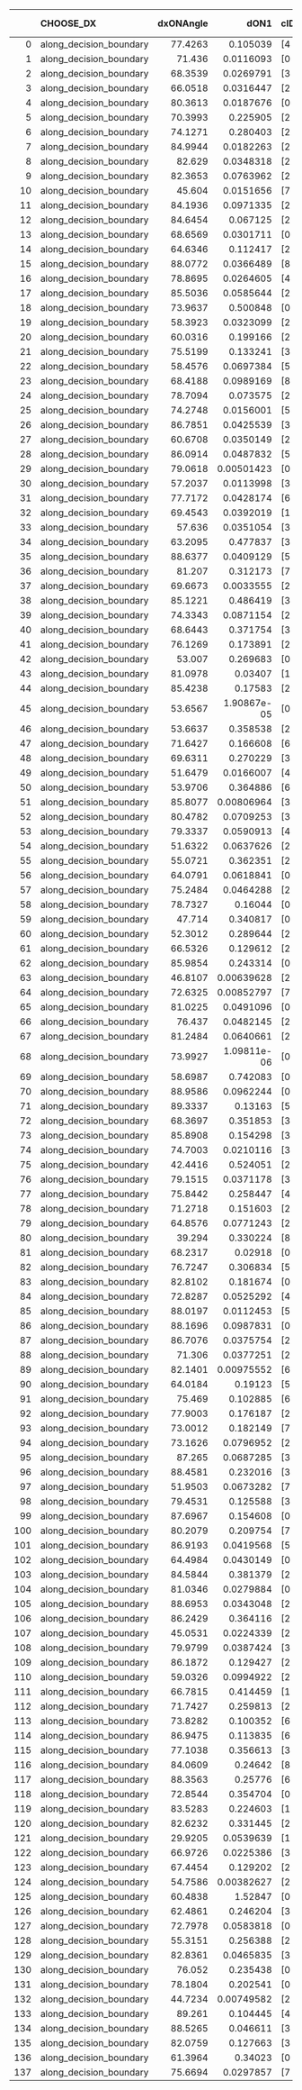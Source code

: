 |     | CHOOSE_DX               |   dxONAngle |        dON1 | cIDON1   |   dON_patch_1 |   nTON |         dON |   dxOFFAngle |       dOFF1 | cIDOFF1   |   dOFF_patch_1 |   nTOFF |        dOFF | SUCCESS   |   nExp |   dual_point_id |   subpoint_time_seconds |   total_execution_time |        logp |        dOFF/dON | Vote dOFF>dON   |
|----:|:------------------------|------------:|------------:|:---------|--------------:|-------:|------------:|-------------:|------------:|:----------|---------------:|--------:|------------:|:----------|-------:|----------------:|------------------------:|-----------------------:|------------:|----------------:|:----------------|
|   0 | along_decision_boundary |     77.4263 | 0.105039    | [4 7]    |   0.105039    |      1 | 0.105039    |      78.9276 | 0.00328117  | [4 7]     |    0.00328117  |       1 | 0.00328117  | False     |      1 |               6 |                1.52139  |                6.95806 |  0          |     0.0312377   | False           |
|   1 | along_decision_boundary |     71.436  | 0.0116093   | [0 1]    |   0.0116093   |      1 | 0.0116093   |      79.3455 | 0.0403428   | [0 1]     |    0.0403428   |       1 | 0.0403428   | True      |      2 |               8 |                1.73237  |                8.75206 | -0.5        |     3.47503     | True            |
|   2 | along_decision_boundary |     68.3539 | 0.0269791   | [3 6]    |   0.0269791   |      1 | 0.0269791   |      76.9546 | 0.103855    | [3 6]     |    0.103855    |       1 | 0.103855    | True      |      3 |               9 |                2.45581  |               11.2179  | -0          |     3.84948     | True            |
|   3 | along_decision_boundary |     66.0518 | 0.0316447   | [2 7]    |   0.0316447   |      1 | 0.0316447   |      55.4541 | 0.0945532   | [2 7]     |    0.0945532   |       1 | 0.0945532   | True      |      4 |              11 |                1.25105  |               12.5332  | -0.166667   |     2.98797     | True            |
|   4 | along_decision_boundary |     80.3613 | 0.0187676   | [0 2]    |   0.0187676   |      1 | 0.0187676   |      86.3267 | 0.085452    | [1 2]     |    0.085452    |       1 | 0.085452    | True      |      5 |              12 |                1.5055   |               14.0477  | -0.5        |     4.55317     | True            |
|   5 | along_decision_boundary |     70.3993 | 0.225905    | [2 5]    |   0.225905    |      1 | 0.225905    |      70.47   | 0.120074    | [2 5]     |    0.120074    |       1 | 0.120074    | False     |      6 |              13 |                1.97601  |               16.0318  | -0.9        |     0.531526    | False           |
|   6 | along_decision_boundary |     74.1271 | 0.280403    | [2 7]    |   0.280403    |      1 | 0.280403    |      66.1391 | 0.440467    | [2 7]     |    0.440467    |       1 | 0.440467    | True      |      7 |              14 |                2.96373  |               19.0026  | -0.333333   |     1.57084     | True            |
|   7 | along_decision_boundary |     84.9944 | 0.0182263   | [2 4]    |   0.0182263   |      1 | 0.0182263   |      81.2058 | 0.126518    | [2 4]     |    0.126518    |       1 | 0.126518    | True      |      8 |              15 |                0.923585 |               19.9311  | -0.642857   |     6.9415      | True            |
|   8 | along_decision_boundary |     82.629  | 0.0348318   | [2 5]    |   0.0348318   |      1 | 0.0348318   |      80.5176 | 0.0169792   | [2 5]     |    0.0169792   |       1 | 0.0169792   | False     |      9 |              19 |                1.02389  |               21.0821  | -1          |     0.487461    | False           |
|   9 | along_decision_boundary |     82.3653 | 0.0763962   | [2 7]    |   0.0763962   |      1 | 0.0763962   |      72.6776 | 0.046315    | [2 7]     |    0.046315    |       1 | 0.046315    | False     |     10 |              21 |                1.42422  |               33.9482  | -0.5        |     0.606247    | False           |
|  10 | along_decision_boundary |     45.604  | 0.0151656   | [7 9]    |   0.0151656   |      1 | 0.0151656   |      53.607  | 0.173182    | [7 9]     |    0.173182    |       1 | 0.173182    | True      |     11 |              25 |                1.7336   |               35.826   | -0.2        |    11.4194      | True            |
|  11 | along_decision_boundary |     84.1936 | 0.0971335   | [2 7]    |   0.0971335   |      1 | 0.0971335   |      87.5974 | 0.0650326   | [2 7]     |    0.0650326   |       1 | 0.0650326   | False     |     12 |              26 |                2.47863  |               38.3125  | -0.409091   |     0.669517    | False           |
|  12 | along_decision_boundary |     84.6454 | 0.067125    | [2 7]    |   0.067125    |      1 | 0.067125    |      72.2121 | 0.0945294   | [2 7]     |    0.0945294   |       1 | 0.0945294   | True      |     13 |              27 |                2.46766  |               40.7852  | -0.166667   |     1.40826     | True            |
|  13 | along_decision_boundary |     68.6569 | 0.0301711   | [0 8]    |   0.0301711   |      1 | 0.0301711   |      50.482  | 0.000593829 | [1 8]     |    0.000593829 |       1 | 0.000593829 | False     |     14 |              29 |                1.02113  |               41.8688  | -0.346154   |     0.0196821   | False           |
|  14 | along_decision_boundary |     64.6346 | 0.112417    | [2 7]    |   0.112417    |      1 | 0.112417    |      82.5313 | 0.0486773   | [2 7]     |    0.0486773   |       1 | 0.0486773   | False     |     15 |              31 |                2.16392  |               44.0825  | -0.142857   |     0.433008    | False           |
|  15 | along_decision_boundary |     88.0772 | 0.0366489   | [8 9]    |   0.0366489   |      1 | 0.0366489   |      82.6174 | 0.030011    | [8 9]     |    0.030011    |       1 | 0.030011    | False     |     16 |              33 |                1.23738  |               46.9394  | -0.0333333  |     0.818879    | False           |
|  16 | along_decision_boundary |     78.8695 | 0.0264605   | [4 7]    |   0.0264605   |      1 | 0.0264605   |      72.9797 | 0.168777    | [4 7]     |    0.168777    |       1 | 0.168777    | True      |     17 |              38 |                1.88629  |               51.0365  | -0          |     6.37846     | True            |
|  17 | along_decision_boundary |     85.5036 | 0.0585644   | [2 7]    |   0.0585644   |      1 | 0.0585644   |      82.2812 | 0.045907    | [2 7]     |    0.045907    |       1 | 0.045907    | False     |     18 |              39 |                1.84192  |               52.8843  | -0.0294118  |     0.783871    | False           |
|  18 | along_decision_boundary |     73.9637 | 0.500848    | [0 8]    |   0.500848    |      1 | 0.500848    |      71.7241 | 0.0714801   | [1 8]     |    0.0714801   |       1 | 0.0714801   | False     |     19 |              48 |                2.42185  |               68.8836  | -0          |     0.142718    | False           |
|  19 | along_decision_boundary |     58.3923 | 0.0323099   | [2 7]    |   0.0323099   |      1 | 0.0323099   |      72.5525 | 0.284317    | [2 7]     |    0.284317    |       1 | 0.284317    | True      |     20 |              50 |                3.33227  |               72.2627  | -0.0263158  |     8.7997      | True            |
|  20 | along_decision_boundary |     60.0316 | 0.199166    | [2 3]    |   0.199166    |      1 | 0.199166    |      70.7436 | 0.0961068   | [2 3]     |    0.0961068   |       1 | 0.0961068   | False     |     21 |              54 |                1.71354  |               78.0429  | -0          |     0.482547    | False           |
|  21 | along_decision_boundary |     75.5199 | 0.133241    | [3 5]    |   0.133241    |      1 | 0.133241    |      73.5594 | 0.066646    | [3 5]     |    0.066646    |       1 | 0.066646    | False     |     22 |              55 |                1.76524  |               79.8177  | -0.0238095  |     0.500191    | False           |
|  22 | along_decision_boundary |     58.4576 | 0.0697384   | [5 7]    |   0.0697384   |      1 | 0.0697384   |      53.1703 | 0.125163    | [5 7]     |    0.125163    |       1 | 0.125163    | True      |     23 |              56 |                1.67954  |               81.5052  | -0.0909091  |     1.79474     | True            |
|  23 | along_decision_boundary |     68.4188 | 0.0989169   | [8 9]    |   0.0989169   |      1 | 0.0989169   |      81.3514 | 0.0483599   | [8 9]     |    0.0483599   |       1 | 0.0483599   | False     |     24 |              61 |                4.56038  |               86.2925  | -0.0217391  |     0.488894    | False           |
|  24 | along_decision_boundary |     78.7094 | 0.073575    | [2 6]    |   0.073575    |      1 | 0.073575    |      69.6202 | 0.000289804 | [2 6]     |    0.000289804 |       1 | 0.000289804 | False     |     25 |              62 |                1.25308  |               87.5505  | -0.0833333  |     0.00393889  | False           |
|  25 | along_decision_boundary |     74.2748 | 0.0156001   | [5 7]    |   0.0156001   |      1 | 0.0156001   |      80.4588 | 0.0362085   | [5 7]     |    0.0362085   |       1 | 0.0362085   | True      |     26 |              67 |                1.15335  |               92.7286  | -0.18       |     2.32104     | True            |
|  26 | along_decision_boundary |     86.7851 | 0.0425539   | [3 6]    |   0.0425539   |      1 | 0.0425539   |      63.3146 | 0.033077    | [3 6]     |    0.033077    |       1 | 0.033077    | False     |     27 |              68 |                1.60223  |               94.3398  | -0.0769231  |     0.777296    | False           |
|  27 | along_decision_boundary |     60.6708 | 0.0350149   | [2 6]    |   0.0350149   |      1 | 0.0350149   |      80.749  | 0.00522078  | [2 6]     |    0.00522078  |       1 | 0.00522078  | False     |     28 |              71 |                1.08141  |              100.664   | -0.166667   |     0.149102    | False           |
|  28 | along_decision_boundary |     86.0914 | 0.0487832   | [5 7]    |   0.0487832   |      1 | 0.0487832   |      89.7888 | 0.212586    | [5 7]     |    0.212586    |       1 | 0.212586    | True      |     29 |              72 |                2.39059  |              103.059   | -0.285714   |     4.35778     | True            |
|  29 | along_decision_boundary |     79.0618 | 0.00501423  | [0 1]    |   0.00501423  |      1 | 0.00501423  |      82.2709 | 0.0669864   | [0 1]     |    0.0669864   |       1 | 0.0669864   | True      |     30 |              73 |                1.25193  |              104.316   | -0.155172   |    13.3593      | True            |
|  30 | along_decision_boundary |     57.2037 | 0.0113998   | [3 9]    |   0.0113998   |      1 | 0.0113998   |      81.5191 | 0.0319993   | [3 9]     |    0.0319993   |       1 | 0.0319993   | True      |     31 |              74 |                1.09538  |              105.419   | -0.0666667  |     2.80702     | True            |
|  31 | along_decision_boundary |     77.7172 | 0.0428174   | [6 7]    |   0.0428174   |      1 | 0.0428174   |      71.8519 | 0.284303    | [6 7]     |    0.284303    |       1 | 0.284303    | True      |     32 |              76 |                3.55871  |              109.024   | -0.016129   |     6.63989     | True            |
|  32 | along_decision_boundary |     69.4543 | 0.0392019   | [1 9]    |   0.0392019   |      1 | 0.0392019   |      64.3195 | 0.12314     | [0 9]     |    0.12314     |       1 | 0.12314     | True      |     33 |              77 |                3.54491  |              112.575   | -0          |     3.14117     | True            |
|  33 | along_decision_boundary |     57.636  | 0.0351054   | [3 6]    |   0.0351054   |      1 | 0.0351054   |      66.1265 | 0.110956    | [3 6]     |    0.110956    |       1 | 0.110956    | True      |     34 |              80 |                2.17865  |              119.832   | -0.0151515  |     3.16066     | True            |
|  34 | along_decision_boundary |     63.2095 | 0.477837    | [3 7]    |   0.477837    |      1 | 0.477837    |      62.1246 | 0.0150445   | [3 7]     |    0.0150445   |       1 | 0.0150445   | False     |     35 |              81 |                4.96295  |              124.805   | -0.0588235  |     0.0314846   | False           |
|  35 | along_decision_boundary |     88.6377 | 0.0409129   | [5 6]    |   0.0409129   |      1 | 0.0409129   |      89.2154 | 0.146734    | [5 6]     |    0.146734    |       1 | 0.146734    | True      |     36 |              82 |                1.55598  |              126.368   | -0.0142857  |     3.5865      | True            |
|  36 | along_decision_boundary |     81.207  | 0.312173    | [7 9]    |   0.312173    |      1 | 0.312173    |      75.5343 | 0.223091    | [7 9]     |    0.223091    |       1 | 0.223091    | False     |     37 |              83 |                6.47972  |              132.857   | -0.0555556  |     0.714639    | False           |
|  37 | along_decision_boundary |     69.6673 | 0.0033555   | [2 6]    |   0.0033555   |      1 | 0.0033555   |      72.4736 | 0.34884     | [2 6]     |    0.34884     |       1 | 0.34884     | True      |     38 |              85 |                1.63123  |              134.544   | -0.0135135  |   103.961       | True            |
|  38 | along_decision_boundary |     85.1221 | 0.486419    | [3 6]    |   0.486419    |      1 | 0.486419    |      67.5042 | 0.373415    | [3 6]     |    0.373415    |       1 | 0.373415    | False     |     39 |              87 |                7.35173  |              143.377   | -0.0526316  |     0.767681    | False           |
|  39 | along_decision_boundary |     74.3343 | 0.0871154   | [2 4]    |   0.0871154   |      1 | 0.0871154   |      84.3805 | 0.13125     | [2 4]     |    0.13125     |       1 | 0.13125     | True      |     40 |              91 |                2.10719  |              145.638   | -0.0128205  |     1.50663     | True            |
|  40 | along_decision_boundary |     68.6443 | 0.371754    | [3 6]    |   0.371754    |      1 | 0.371754    |      67.5056 | 0.267173    | [3 6]     |    0.267173    |       1 | 0.267173    | False     |     41 |              92 |                5.69288  |              151.337   | -0.05       |     0.718681    | False           |
|  41 | along_decision_boundary |     76.1269 | 0.173891    | [2 9]    |   0.173891    |      1 | 0.173891    |      88.0356 | 0.241477    | [2 9]     |    0.241477    |       1 | 0.241477    | True      |     42 |              93 |                3.01044  |              154.356   | -0.0121951  |     1.38867     | True            |
|  42 | along_decision_boundary |     53.007  | 0.269683    | [0 9]    |   0.269683    |      1 | 0.269683    |      73.4369 | 0.915605    | [1 9]     |    0.915605    |       1 | 0.915605    | True      |     43 |              95 |                3.74015  |              160.486   | -0.047619   |     3.39512     | True            |
|  43 | along_decision_boundary |     81.0978 | 0.03407     | [1 2]    |   0.03407     |      1 | 0.03407     |      79.4838 | 0.0359164   | [0 2]     |    0.0359164   |       1 | 0.0359164   | True      |     44 |              96 |                1.56089  |              162.052   | -0.104651   |     1.05419     | True            |
|  44 | along_decision_boundary |     85.4238 | 0.17583     | [2 4]    |   0.17583     |      1 | 0.17583     |      77.1436 | 0.133254    | [2 4]     |    0.133254    |       1 | 0.133254    | False     |     45 |              99 |                3.20713  |              168.103   | -0.181818   |     0.757859    | False           |
|  45 | along_decision_boundary |     53.6567 | 1.90867e-05 | [0 9]    |   1.90867e-05 |      1 | 1.90867e-05 |      62.5635 | 0.0765489   | [1 9]     |    0.0765489   |       1 | 0.0765489   | True      |     46 |             100 |                1.31797  |              169.426   | -0.1        |  4010.58        | True            |
|  46 | along_decision_boundary |     53.6637 | 0.358538    | [2 9]    |   0.358538    |      1 | 0.358538    |      62.8904 | 0.12898     | [2 9]     |    0.12898     |       1 | 0.12898     | False     |     47 |             101 |                3.49681  |              172.928   | -0.173913   |     0.359739    | False           |
|  47 | along_decision_boundary |     71.6427 | 0.166608    | [6 7]    |   0.166608    |      1 | 0.166608    |      81.1701 | 0.0581489   | [6 7]     |    0.0581489   |       1 | 0.0581489   | False     |     48 |             104 |                1.74593  |              180.426   | -0.0957447  |     0.349016    | False           |
|  48 | along_decision_boundary |     69.6311 | 0.270229    | [3 7]    |   0.270229    |      1 | 0.270229    |      74.3112 | 0.491369    | [3 7]     |    0.491369    |       1 | 0.491369    | True      |     49 |             107 |                4.6881   |              188.223   | -0.0416667  |     1.81834     | True            |
|  49 | along_decision_boundary |     51.6479 | 0.0166007   | [4 9]    |   0.0166007   |      1 | 0.0166007   |      65.8604 | 0.407681    | [4 9]     |    0.407681    |       1 | 0.407681    | True      |     50 |             111 |                3.42352  |              197.886   | -0.0918367  |    24.558       | True            |
|  50 | along_decision_boundary |     53.9706 | 0.364886    | [6 9]    |   0.364886    |      1 | 0.364886    |      55.2127 | 0.407151    | [6 9]     |    0.407151    |       1 | 0.407151    | True      |     51 |             115 |                5.31304  |              204.94    | -0.16       |     1.11583     | True            |
|  51 | along_decision_boundary |     85.8077 | 0.00806964  | [3 9]    |   0.00806964  |      1 | 0.00806964  |      84.2112 | 0.0256406   | [3 9]     |    0.0256406   |       1 | 0.0256406   | True      |     52 |             125 |                1.36343  |              211.92    | -0.245098   |     3.17742     | True            |
|  52 | along_decision_boundary |     80.4782 | 0.0709253   | [3 6]    |   0.0709253   |      1 | 0.0709253   |      88.791  | 0.0667208   | [3 6]     |    0.0667208   |       1 | 0.0667208   | False     |     53 |             126 |                1.14041  |              213.071   | -0.346154   |     0.940719    | False           |
|  53 | along_decision_boundary |     79.3337 | 0.0590913   | [4 7]    |   0.0590913   |      1 | 0.0590913   |      83.6041 | 0.296795    | [4 7]     |    0.296795    |       1 | 0.296795    | True      |     54 |             127 |                2.44351  |              215.52    | -0.235849   |     5.02265     | True            |
|  54 | along_decision_boundary |     51.6322 | 0.0637626   | [2 4]    |   0.0637626   |      1 | 0.0637626   |      66.4106 | 0.0863971   | [2 4]     |    0.0863971   |       1 | 0.0863971   | True      |     55 |             132 |                1.90316  |              219.397   | -0.333333   |     1.35498     | True            |
|  55 | along_decision_boundary |     55.0721 | 0.362351    | [2 4]    |   0.362351    |      1 | 0.362351    |      60.1535 | 0.0776033   | [2 4]     |    0.0776033   |       1 | 0.0776033   | False     |     56 |             133 |                6.89233  |              226.299   | -0.445455   |     0.214166    | False           |
|  56 | along_decision_boundary |     64.0791 | 0.0618841   | [0 9]    |   0.0618841   |      1 | 0.0618841   |      70.5059 | 1.89469e-05 | [1 9]     |    1.89469e-05 |       1 | 1.89469e-05 | False     |     57 |             134 |                1.13171  |              227.435   | -0.321429   |     0.000306168 | False           |
|  57 | along_decision_boundary |     75.2484 | 0.0464288   | [2 6]    |   0.0464288   |      1 | 0.0464288   |      86.7163 | 0.154422    | [2 6]     |    0.154422    |       1 | 0.154422    | True      |     58 |             135 |                2.00725  |              229.452   | -0.219298   |     3.32599     | True            |
|  58 | along_decision_boundary |     78.7327 | 0.16044     | [0 1]    |   0.16044     |      1 | 0.16044     |      86.9865 | 0.0282448   | [0 1]     |    0.0282448   |       1 | 0.0282448   | False     |     59 |             136 |                2.15458  |              231.615   | -0.310345   |     0.176046    | False           |
|  59 | along_decision_boundary |     47.714  | 0.340817    | [0 2]    |   0.340817    |      1 | 0.340817    |      45.3791 | 4.59617e-05 | [0 2]     |    4.59617e-05 |       1 | 4.59617e-05 | False     |     60 |             137 |                2.26344  |              233.887   | -0.211864   |     0.000134857 | False           |
|  60 | along_decision_boundary |     52.3012 | 0.289644    | [2 7]    |   0.289644    |      1 | 0.289644    |      60.3112 | 0.0678086   | [2 7]     |    0.0678086   |       1 | 0.0678086   | False     |     61 |             139 |                2.06497  |              238.586   | -0.133333   |     0.23411     | False           |
|  61 | along_decision_boundary |     66.5326 | 0.129612    | [2 5]    |   0.129612    |      1 | 0.129612    |      67.8788 | 0.0501589   | [2 5]     |    0.0501589   |       1 | 0.0501589   | False     |     62 |             142 |                3.61829  |              247.67    | -0.0737705  |     0.386993    | False           |
|  62 | along_decision_boundary |     85.9854 | 0.243314    | [0 8]    |   0.243314    |      1 | 0.243314    |      78.8695 | 6.11668e-06 | [1 8]     |    6.11668e-06 |       1 | 6.11668e-06 | False     |     63 |             143 |                1.51554  |              249.19    | -0.0322581  |     2.51391e-05 | False           |
|  63 | along_decision_boundary |     46.8107 | 0.00639628  | [2 8]    |   0.00639628  |      1 | 0.00639628  |      59.7581 | 0.0595155   | [2 8]     |    0.0595155   |       1 | 0.0595155   | True      |     64 |             149 |                1.2505   |              250.661   | -0.00793651 |     9.30469     | True            |
|  64 | along_decision_boundary |     72.6325 | 0.00852797  | [7 9]    |   0.00852797  |      1 | 0.00852797  |      79.2916 | 0.0155071   | [7 9]     |    0.0155071   |       1 | 0.0155071   | True      |     65 |             150 |                1.35479  |              252.025   | -0.03125    |     1.81838     | True            |
|  65 | along_decision_boundary |     81.0225 | 0.0491096   | [0 9]    |   0.0491096   |      1 | 0.0491096   |      71.0256 | 1.8969e-05  | [1 9]     |    1.8969e-05  |       1 | 1.8969e-05  | False     |     66 |             153 |                0.997352 |              256.362   | -0.0692308  |     0.000386258 | False           |
|  66 | along_decision_boundary |     76.437  | 0.0482145   | [2 6]    |   0.0482145   |      1 | 0.0482145   |      83.565  | 0.109743    | [2 6]     |    0.109743    |       1 | 0.109743    | True      |     67 |             155 |                2.14751  |              258.568   | -0.030303   |     2.27614     | True            |
|  67 | along_decision_boundary |     81.2484 | 0.0640661   | [2 6]    |   0.0640661   |      1 | 0.0640661   |      79.2463 | 0.246907    | [2 6]     |    0.246907    |       1 | 0.246907    | True      |     68 |             156 |                4.435    |              263.008   | -0.0671642  |     3.85394     | True            |
|  68 | along_decision_boundary |     73.9927 | 1.09811e-06 | [0 9]    |   1.09811e-06 |      1 | 1.09811e-06 |      82.789  | 0.0431347   | [0 9]     |    0.0431347   |       1 | 0.0431347   | True      |     69 |             158 |                1.10245  |              264.167   | -0.117647   | 39280.9         | True            |
|  69 | along_decision_boundary |     58.6987 | 0.742083    | [0 9]    |   0.742083    |      1 | 0.742083    |      64.8058 | 1.11735     | [1 9]     |    1.11735     |       1 | 1.11735     | True      |     70 |             161 |               10.805    |              275.065   | -0.181159   |     1.50569     | True            |
|  70 | along_decision_boundary |     88.9586 | 0.0962244   | [0 9]    |   0.0962244   |      1 | 0.0962244   |      81.7876 | 0.0204634   | [1 9]     |    0.0204634   |       1 | 0.0204634   | False     |     71 |             163 |                2.07597  |              277.208   | -0.257143   |     0.212663    | False           |
|  71 | along_decision_boundary |     89.3337 | 0.13163     | [5 7]    |   0.13163     |      1 | 0.13163     |      71.7495 | 0.0390815   | [5 7]     |    0.0390815   |       1 | 0.0390815   | False     |     72 |             168 |                1.51239  |              278.885   | -0.176056   |     0.296905    | False           |
|  72 | along_decision_boundary |     68.3697 | 0.351853    | [3 4]    |   0.351853    |      1 | 0.351853    |      78.8575 | 0.267783    | [3 4]     |    0.267783    |       1 | 0.267783    | False     |     73 |             169 |                3.381    |              282.272   | -0.111111   |     0.761065    | False           |
|  73 | along_decision_boundary |     85.8908 | 0.154298    | [3 7]    |   0.154298    |      1 | 0.154298    |      84.6301 | 0.458663    | [3 7]     |    0.458663    |       1 | 0.458663    | True      |     74 |             171 |                3.34744  |              285.673   | -0.0616438  |     2.97257     | True            |
|  74 | along_decision_boundary |     74.7003 | 0.0210116   | [3 5]    |   0.0210116   |      1 | 0.0210116   |      74.6918 | 0.956984    | [3 5]     |    0.956984    |       1 | 0.956984    | True      |     75 |             173 |                3.00157  |              288.726   | -0.108108   |    45.5455      | True            |
|  75 | along_decision_boundary |     42.4416 | 0.524051    | [2 7]    |   0.524051    |      1 | 0.524051    |      74.494  | 0.522213    | [2 7]     |    0.522213    |       1 | 0.522213    | False     |     76 |             174 |                7.80944  |              296.545   | -0.166667   |     0.996492    | False           |
|  76 | along_decision_boundary |     79.1515 | 0.0371178   | [3 8]    |   0.0371178   |      1 | 0.0371178   |      89.1533 | 0.230482    | [3 8]     |    0.230482    |       1 | 0.230482    | True      |     77 |             175 |                2.86176  |              299.413   | -0.105263   |     6.20948     | True            |
|  77 | along_decision_boundary |     75.8442 | 0.258447    | [4 5]    |   0.258447    |      1 | 0.258447    |      79.8346 | 0.081024    | [4 5]     |    0.081024    |       1 | 0.081024    | False     |     78 |             178 |                2.77575  |              303.744   | -0.162338   |     0.313503    | False           |
|  78 | along_decision_boundary |     71.2718 | 0.151603    | [2 6]    |   0.151603    |      1 | 0.151603    |      83.0783 | 0.216164    | [2 6]     |    0.216164    |       1 | 0.216164    | True      |     79 |             180 |                3.79423  |              307.59    | -0.102564   |     1.42585     | True            |
|  79 | along_decision_boundary |     64.8576 | 0.0771243   | [2 6]    |   0.0771243   |      1 | 0.0771243   |      67.063  | 0.12252     | [2 6]     |    0.12252     |       1 | 0.12252     | True      |     80 |             181 |                1.89944  |              309.493   | -0.158228   |     1.5886      | True            |
|  80 | along_decision_boundary |     39.294  | 0.330224    | [8 9]    |   0.330224    |      1 | 0.330224    |      41.1892 | 0.0497685   | [8 9]     |    0.0497685   |       1 | 0.0497685   | False     |     81 |             182 |                3.92654  |              313.426   | -0.225      |     0.150711    | False           |
|  81 | along_decision_boundary |     68.2317 | 0.02918     | [0 1]    |   0.02918     |      1 | 0.02918     |      69.4747 | 0.205425    | [0 1]     |    0.205425    |       1 | 0.205425    | True      |     82 |             183 |                2.33294  |              315.766   | -0.154321   |     7.03993     | True            |
|  82 | along_decision_boundary |     76.7247 | 0.306834    | [5 7]    |   0.306834    |      1 | 0.306834    |      58.2037 | 0.396264    | [5 7]     |    0.396264    |       1 | 0.396264    | True      |     83 |             184 |                2.38362  |              318.153   | -0.219512   |     1.29146     | True            |
|  83 | along_decision_boundary |     82.8102 | 0.181674    | [0 5]    |   0.181674    |      1 | 0.181674    |      89.5819 | 0.0509099   | [1 5]     |    0.0509099   |       1 | 0.0509099   | False     |     84 |             185 |                1.90897  |              320.067   | -0.295181   |     0.280227    | False           |
|  84 | along_decision_boundary |     72.8287 | 0.0525292   | [4 8]    |   0.0525292   |      1 | 0.0525292   |      58.7943 | 0.0980335   | [4 8]     |    0.0980335   |       1 | 0.0980335   | True      |     85 |             187 |                1.71941  |              324.967   | -0.214286   |     1.86627     | True            |
|  85 | along_decision_boundary |     88.0197 | 0.0112453   | [5 7]    |   0.0112453   |      1 | 0.0112453   |      74.8979 | 0.183983    | [5 7]     |    0.183983    |       1 | 0.183983    | True      |     86 |             192 |                0.908352 |              330.111   | -0.288235   |    16.3609      | True            |
|  86 | along_decision_boundary |     88.1696 | 0.0987831   | [0 8]    |   0.0987831   |      1 | 0.0987831   |      77.7847 | 0.12628     | [1 8]     |    0.12628     |       1 | 0.12628     | True      |     87 |             193 |                1.81861  |              331.939   | -0.372093   |     1.27835     | True            |
|  87 | along_decision_boundary |     86.7076 | 0.0375754   | [2 7]    |   0.0375754   |      1 | 0.0375754   |      77.3564 | 0.00471989  | [2 7]     |    0.00471989  |       1 | 0.00471989  | False     |     88 |             196 |                0.94459  |              335.318   | -0.465517   |     0.125611    | False           |
|  88 | along_decision_boundary |     71.306  | 0.0377251   | [2 4]    |   0.0377251   |      1 | 0.0377251   |      88.9568 | 0.0681514   | [2 4]     |    0.0681514   |       1 | 0.0681514   | True      |     89 |             197 |                2.52613  |              337.852   | -0.363636   |     1.80653     | True            |
|  89 | along_decision_boundary |     82.1401 | 0.00975552  | [6 9]    |   0.00975552  |      1 | 0.00975552  |      83.4256 | 0.119995    | [6 9]     |    0.119995    |       1 | 0.119995    | True      |     90 |             199 |                2.00109  |              341.468   | -0.455056   |    12.3002      | True            |
|  90 | along_decision_boundary |     64.0184 | 0.19123     | [5 6]    |   0.19123     |      1 | 0.19123     |      71.1254 | 0.220085    | [5 6]     |    0.220085    |       1 | 0.220085    | True      |     91 |             200 |                5.24909  |              346.723   | -0.555556   |     1.15089     | True            |
|  91 | along_decision_boundary |     75.469  | 0.102885    | [6 9]    |   0.102885    |      1 | 0.102885    |      75.6953 | 0.024178    | [6 9]     |    0.024178    |       1 | 0.024178    | False     |     92 |             202 |                1.38606  |              348.168   | -0.664835   |     0.235001    | False           |
|  92 | along_decision_boundary |     77.9003 | 0.176187    | [2 7]    |   0.176187    |      1 | 0.176187    |      75.435  | 0.81993     | [2 7]     |    0.81993     |       1 | 0.81993     | True      |     93 |             204 |                3.99513  |              352.2     | -0.543478   |     4.65376     | True            |
|  93 | along_decision_boundary |     73.0012 | 0.182149    | [7 9]    |   0.182149    |      1 | 0.182149    |      85.6069 | 0.110599    | [7 9]     |    0.110599    |       1 | 0.110599    | False     |     94 |             205 |                1.36047  |              353.567   | -0.650538   |     0.607187    | False           |
|  94 | along_decision_boundary |     73.1626 | 0.0796952   | [2 3]    |   0.0796952   |      1 | 0.0796952   |      66.8867 | 0.0962842   | [2 3]     |    0.0962842   |       1 | 0.0962842   | True      |     95 |             206 |                2.16973  |              355.75    | -0.531915   |     1.20816     | True            |
|  95 | along_decision_boundary |     87.265  | 0.0687285   | [3 9]    |   0.0687285   |      1 | 0.0687285   |      89.4266 | 0.269574    | [3 9]     |    0.269574    |       1 | 0.269574    | True      |     96 |             209 |                1.85214  |              366.299   | -0.636842   |     3.9223      | True            |
|  96 | along_decision_boundary |     88.4581 | 0.232016    | [3 6]    |   0.232016    |      1 | 0.232016    |      79.519  | 0.646657    | [3 6]     |    0.646657    |       1 | 0.646657    | True      |     97 |             210 |                5.9974   |              372.305   | -0.75       |     2.78712     | True            |
|  97 | along_decision_boundary |     51.9503 | 0.0673282   | [7 8]    |   0.0673282   |      1 | 0.0673282   |      67.3114 | 0.0427484   | [7 8]     |    0.0427484   |       1 | 0.0427484   | False     |     98 |             211 |                2.00737  |              374.321   | -0.871134   |     0.634925    | False           |
|  98 | along_decision_boundary |     79.4531 | 0.125588    | [3 8]    |   0.125588    |      1 | 0.125588    |      76.0403 | 0.0582178   | [3 8]     |    0.0582178   |       1 | 0.0582178   | False     |     99 |             212 |                2.45458  |              376.781   | -0.734694   |     0.463562    | False           |
|  99 | along_decision_boundary |     87.6967 | 0.154608    | [0 1]    |   0.154608    |      1 | 0.154608    |      64.8971 | 0.187496    | [0 1]     |    0.187496    |       1 | 0.187496    | True      |    100 |             214 |                3.42524  |              380.26    | -0.611111   |     1.21272     | True            |
| 100 | along_decision_boundary |     80.2079 | 0.209754    | [7 9]    |   0.209754    |      1 | 0.209754    |      78.4354 | 0.326948    | [7 9]     |    0.326948    |       1 | 0.326948    | True      |    101 |             216 |                3.36777  |              383.683   | -0.72       |     1.55873     | True            |
| 101 | along_decision_boundary |     86.9193 | 0.0419568   | [5 6]    |   0.0419568   |      1 | 0.0419568   |      88.3074 | 0.0276107   | [5 6]     |    0.0276107   |       1 | 0.0276107   | False     |    102 |             218 |                2.11376  |              385.867   | -0.836634   |     0.658074    | False           |
| 102 | along_decision_boundary |     64.4984 | 0.0430149   | [0 8]    |   0.0430149   |      1 | 0.0430149   |      67.4287 | 1.46341e-06 | [1 8]     |    1.46341e-06 |       1 | 1.46341e-06 | False     |    103 |             219 |                0.929526 |              386.805   | -0.705882   |     3.40211e-05 | False           |
| 103 | along_decision_boundary |     84.5844 | 0.381379    | [2 9]    |   0.381379    |      1 | 0.381379    |      70.0409 | 0.13682     | [2 9]     |    0.13682     |       1 | 0.13682     | False     |    104 |             221 |                2.75137  |              389.628   | -0.587379   |     0.358749    | False           |
| 104 | along_decision_boundary |     81.0346 | 0.0279884   | [0 2]    |   0.0279884   |      1 | 0.0279884   |      73.6823 | 2.10234e-05 | [1 2]     |    2.10234e-05 |       1 | 2.10234e-05 | False     |    105 |             222 |                1.73562  |              391.373   | -0.480769   |     0.000751149 | False           |
| 105 | along_decision_boundary |     88.6953 | 0.0343048   | [2 4]    |   0.0343048   |      1 | 0.0343048   |      83.4889 | 0.191428    | [2 4]     |    0.191428    |       1 | 0.191428    | True      |    106 |             223 |                2.99226  |              394.374   | -0.385714   |     5.58021     | True            |
| 106 | along_decision_boundary |     86.2429 | 0.364116    | [2 3]    |   0.364116    |      1 | 0.364116    |      84.6463 | 0.150529    | [2 3]     |    0.150529    |       1 | 0.150529    | False     |    107 |             224 |                3.8114   |              398.193   | -0.471698   |     0.413409    | False           |
| 107 | along_decision_boundary |     45.0531 | 0.0224339   | [2 9]    |   0.0224339   |      1 | 0.0224339   |      61.9299 | 0.0532652   | [2 9]     |    0.0532652   |       1 | 0.0532652   | True      |    108 |             226 |                0.970372 |              399.211   | -0.378505   |     2.37432     | True            |
| 108 | along_decision_boundary |     79.9799 | 0.0387424   | [3 5]    |   0.0387424   |      1 | 0.0387424   |      84.6942 | 0.138125    | [3 5]     |    0.138125    |       1 | 0.138125    | True      |    109 |             229 |                1.70855  |              403.878   | -0.462963   |     3.56522     | True            |
| 109 | along_decision_boundary |     86.1872 | 0.129427    | [2 5]    |   0.129427    |      1 | 0.129427    |      66.6443 | 0.437586    | [2 5]     |    0.437586    |       1 | 0.437586    | True      |    110 |             230 |                3.49755  |              407.384   | -0.555046   |     3.38095     | True            |
| 110 | along_decision_boundary |     59.0326 | 0.0994922   | [2 4]    |   0.0994922   |      1 | 0.0994922   |      68.5058 | 0.152559    | [2 4]     |    0.152559    |       1 | 0.152559    | True      |    111 |             232 |                3.52851  |              410.957   | -0.654545   |     1.53337     | True            |
| 111 | along_decision_boundary |     66.7815 | 0.414459    | [1 5]    |   0.414459    |      1 | 0.414459    |      77.3782 | 0.00622968  | [0 5]     |    0.00622968  |       1 | 0.00622968  | False     |    112 |             235 |                3.14638  |              414.212   | -0.761261   |     0.0150309   | False           |
| 112 | along_decision_boundary |     71.7427 | 0.259813    | [2 3]    |   0.259813    |      1 | 0.259813    |      66.8094 | 0.229143    | [2 3]     |    0.229143    |       1 | 0.229143    | False     |    113 |             244 |                4.50568  |              423.516   | -0.642857   |     0.881951    | False           |
| 113 | along_decision_boundary |     73.8282 | 0.100352    | [6 8]    |   0.100352    |      1 | 0.100352    |      62.456  | 0.106952    | [6 8]     |    0.106952    |       1 | 0.106952    | True      |    114 |             246 |                2.17709  |              425.757   | -0.535398   |     1.06577     | True            |
| 114 | along_decision_boundary |     86.9475 | 0.113835    | [6 7]    |   0.113835    |      1 | 0.113835    |      72.4873 | 0.0927699   | [6 7]     |    0.0927699   |       1 | 0.0927699   | False     |    115 |             248 |                3.3383   |              429.151   | -0.631579   |     0.814953    | False           |
| 115 | along_decision_boundary |     77.1038 | 0.356613    | [3 7]    |   0.356613    |      1 | 0.356613    |      69.2658 | 0.024026    | [3 7]     |    0.024026    |       1 | 0.024026    | False     |    116 |             250 |                3.35248  |              432.57    | -0.526087   |     0.0673727   | False           |
| 116 | along_decision_boundary |     84.0609 | 0.24642     | [8 9]    |   0.24642     |      1 | 0.24642     |      71.1212 | 0.0933276   | [8 9]     |    0.0933276   |       1 | 0.0933276   | False     |    117 |             251 |                3.90424  |              436.482   | -0.431034   |     0.378733    | False           |
| 117 | along_decision_boundary |     88.3563 | 0.25776     | [6 9]    |   0.25776     |      1 | 0.25776     |      80.8907 | 0.208162    | [6 9]     |    0.208162    |       1 | 0.208162    | False     |    118 |             252 |                2.36709  |              438.856   | -0.346154   |     0.807582    | False           |
| 118 | along_decision_boundary |     72.8544 | 0.354704    | [0 1]    |   0.354704    |      1 | 0.354704    |      59.0954 | 0.611756    | [0 1]     |    0.611756    |       1 | 0.611756    | True      |    119 |             255 |                6.5824   |              446.922   | -0.271186   |     1.7247      | True            |
| 119 | along_decision_boundary |     83.5283 | 0.224603    | [1 9]    |   0.224603    |      1 | 0.224603    |      87.022  | 0.258341    | [0 9]     |    0.258341    |       1 | 0.258341    | True      |    120 |             257 |                2.31974  |              449.3     | -0.340336   |     1.15021     | True            |
| 120 | along_decision_boundary |     82.6232 | 0.331445    | [2 4]    |   0.331445    |      1 | 0.331445    |      80.6051 | 0.352062    | [2 4]     |    0.352062    |       1 | 0.352062    | True      |    121 |             259 |                5.31312  |              454.67    | -0.416667   |     1.0622      | True            |
| 121 | along_decision_boundary |     29.9205 | 0.0539639   | [1 8]    |   0.0539639   |      1 | 0.0539639   |      62.5571 | 2.31389e-06 | [0 8]     |    2.31389e-06 |       1 | 2.31389e-06 | False     |    122 |             261 |                0.93433  |              459.371   | -0.5        |     4.28785e-05 | False           |
| 122 | along_decision_boundary |     66.9726 | 0.0225386   | [3 7]    |   0.0225386   |      1 | 0.0225386   |      61.4601 | 0.00143938  | [3 7]     |    0.00143938  |       1 | 0.00143938  | False     |    123 |             264 |                1.23866  |              460.696   | -0.409836   |     0.0638629   | False           |
| 123 | along_decision_boundary |     67.4454 | 0.129202    | [2 5]    |   0.129202    |      1 | 0.129202    |      75.9914 | 0.22951     | [2 5]     |    0.22951     |       1 | 0.22951     | True      |    124 |             266 |                5.67286  |              466.433   | -0.329268   |     1.77636     | True            |
| 124 | along_decision_boundary |     54.7586 | 0.00382627  | [2 5]    |   0.00382627  |      1 | 0.00382627  |      71.1942 | 0.0461028   | [2 5]     |    0.0461028   |       1 | 0.0461028   | True      |    125 |             267 |                1.8207   |              468.258   | -0.403226   |    12.049       | True            |
| 125 | along_decision_boundary |     60.4838 | 1.52847     | [0 9]    |   1.52847     |      1 | 1.52847     |      56.7013 | 0.000117609 | [1 9]     |    0.000117609 |       1 | 0.000117609 | False     |    126 |             270 |                3.41779  |              474.678   | -0.484      |     7.6946e-05  | False           |
| 126 | along_decision_boundary |     62.4861 | 0.246204    | [3 5]    |   0.246204    |      1 | 0.246204    |      76.1905 | 0.613449    | [3 5]     |    0.613449    |       1 | 0.613449    | True      |    127 |             276 |                4.93723  |              482.701   | -0.396825   |     2.49163     | True            |
| 127 | along_decision_boundary |     72.7978 | 0.0583818   | [0 9]    |   0.0583818   |      1 | 0.0583818   |      69.9725 | 0.159113    | [1 9]     |    0.159113    |       1 | 0.159113    | True      |    128 |             278 |                2.59191  |              487.997   | -0.476378   |     2.72539     | True            |
| 128 | along_decision_boundary |     55.3151 | 0.256388    | [2 7]    |   0.256388    |      1 | 0.256388    |      64.2024 | 0.923125    | [2 7]     |    0.923125    |       1 | 0.923125    | True      |    129 |             280 |                6.33648  |              494.401   | -0.5625     |     3.6005      | True            |
| 129 | along_decision_boundary |     82.8361 | 0.0465835   | [3 4]    |   0.0465835   |      1 | 0.0465835   |      88.6944 | 0.106641    | [3 4]     |    0.106641    |       1 | 0.106641    | True      |    130 |             282 |                2.05299  |              496.518   | -0.655039   |     2.28923     | True            |
| 130 | along_decision_boundary |     76.052  | 0.235438    | [0 1]    |   0.235438    |      1 | 0.235438    |      72.2576 | 0.128632    | [0 1]     |    0.128632    |       1 | 0.128632    | False     |    131 |             285 |                3.90383  |              503.603   | -0.753846   |     0.546352    | False           |
| 131 | along_decision_boundary |     78.1804 | 0.202541    | [0 2]    |   0.202541    |      1 | 0.202541    |      82.77   | 0.143069    | [1 2]     |    0.143069    |       1 | 0.143069    | False     |    132 |             286 |                3.35336  |              506.965   | -0.645038   |     0.706372    | False           |
| 132 | along_decision_boundary |     44.7234 | 0.00749582  | [2 8]    |   0.00749582  |      1 | 0.00749582  |      56.9528 | 0.0400845   | [2 8]     |    0.0400845   |       1 | 0.0400845   | True      |    133 |             287 |                1.48902  |              508.46    | -0.545455   |     5.34757     | True            |
| 133 | along_decision_boundary |     89.261  | 0.104445    | [4 6]    |   0.104445    |      1 | 0.104445    |      74.7774 | 0.0810008   | [4 6]     |    0.0810008   |       1 | 0.0810008   | False     |    134 |             288 |                2.60042  |              511.066   | -0.635338   |     0.775534    | False           |
| 134 | along_decision_boundary |     88.5265 | 0.046611    | [3 6]    |   0.046611    |      1 | 0.046611    |      87.1351 | 0.0129323   | [3 6]     |    0.0129323   |       1 | 0.0129323   | False     |    135 |             290 |                1.04794  |              515.062   | -0.537313   |     0.277452    | False           |
| 135 | along_decision_boundary |     82.0759 | 0.127663    | [3 5]    |   0.127663    |      1 | 0.127663    |      79.9679 | 0.0331      | [3 5]     |    0.0331      |       1 | 0.0331      | False     |    136 |             291 |                0.966326 |              516.035   | -0.448148   |     0.259276    | False           |
| 136 | along_decision_boundary |     61.3964 | 0.34023     | [0 5]    |   0.34023     |      1 | 0.34023     |      76.8702 | 0.00230159  | [1 5]     |    0.00230159  |       1 | 0.00230159  | False     |    137 |             292 |                2.08508  |              518.126   | -0.367647   |     0.00676481  | False           |
| 137 | along_decision_boundary |     75.6694 | 0.0297857   | [7 8]    |   0.0297857   |      1 | 0.0297857   |      79.2915 | 0.143378    | [7 8]     |    0.143378    |       1 | 0.143378    | True      |    138 |             294 |                2.24588  |              523.006   | -0.29562    |     4.81367     | True            |